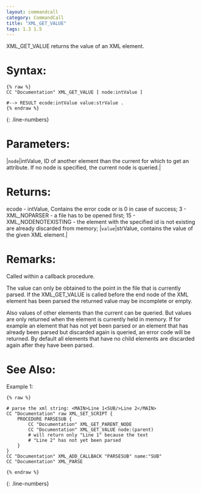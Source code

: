 ```yaml
---
layout: commandcall
category: CommandCall
title: "XML_GET_VALUE"
tags: 1.3 1.5
---
```


XML_GET_VALUE returns the value of an XML element.

# Syntax:  

```adoscript
{% raw %}
CC "Documentation" XML_GET_VALUE [ node:intValue ]

#--> RESULT ecode:intValue value:strValue .
{% endraw %}
```
{: .line-numbers}

# Parameters:  

|`node`|intValue, ID of another element than the current for which to get an attribute. If no node is specified, the current node is queried.|

# Returns:  

ecode - intValue, Contains the error code or is 0 in case of success; 3 - XML_NOPARSER - a file has to be opened first; 15 - XML_NODENOTEXISTING - the element with the specified id is not existing are already discarded from memory;
|`value`|strValue, contains the value of the given XML element.|

# Remarks:

Called within a callback procedure.

The value can only be obtained to the point in the file that is currently parsed. If the XML_GET_VALUE is called before the end node of the XML element has been parsed the returned value may be incomplete or empty.

Also values of other elements than the current can be queried. But values are only returned when the element is currently held in memory. If for example an element that has not yet been parsed or an element that has already been parsed but discarded again is queried, an error code will be returned. By default all elements that have no child elements are discarded again after they have been parsed.

# See Also:  



Example 1:

```adoscript
{% raw %}

# parse the xml string: <MAIN>Line 1<SUB/>Line 2</MAIN>
CC "Documentation" raw XML_SET_SCRIPT {
    PROCEDURE PARSESUB {
        CC "Documentation" XML_GET_PARENT_NODE
        CC "Documentation" XML_GET_VALUE node:(parent)
        # will return only "Line 1" because the text
        # "Line 2" has not yet been parsed
    }
}
CC "Documentation" XML_ADD_CALLBACK "PARSESUB" name:"SUB"
CC "Documentation" XML_PARSE

{% endraw %}
```
{: .line-numbers}

